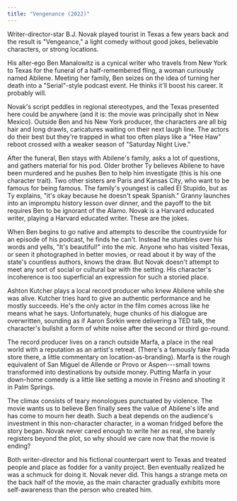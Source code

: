 ```yaml
---
title: "Vengenance (2022)"
---
```

Writer-director-star B.J. Novak played tourist in Texas a few years back and the result is "Vengeance," a light comedy without good jokes, believable characters, or strong locations. 

His alter-ego Ben Manalowitz is a cynical writer who travels from New York to Texas for the funeral of a half-remembered fling, a woman curiously named Abilene. Meeting her family, Ben seizes on the idea of turning her death into a "Serial"-style podcast event. He thinks it'll boost his career. It probably will.

Novak's script peddles in regional stereotypes, and the Texas presented here could be anywhere (and it is: the movie was principally shot in New Mexico). Outside Ben and his New York producer, the characters are all big hair and long drawls, caricatures waiting on their next laugh line. The actors do their best but they're trapped in what too often plays like a "Hee Haw" reboot crossed with a weaker season of "Saturday Night Live." 

After the funeral, Ben stays with Abilene's family, asks a lot of questions, and gathers material for his pod. Older brother Ty believes Abilene to have been murdered and he pushes Ben to help him investigate (this is his one character trait). Two other sisters are Paris and Kansas City, who want to be famous for being famous. The family's youngest is called El Stupido, but as Ty explains, "it's okay because he doesn't speak Spanish." Granny launches into an impromptu history lesson over dinner, and the payoff to the bit requires Ben to be ignorant of the Alamo. Novak is a Harvard educated writer, playing a Harvard educated writer. These are the jokes.

When Ben begins to go native and attempts to describe the countryside for an episode of his podcast, he finds he can't. Instead he stumbles over his words and yells, "It's beautiful!" into the mic. Anyone who has visited Texas, or seen it photographed in better movies, or read about it by way of the state's countless authors, knows the draw. But Novak doesn't attempt to meet any sort of social or cultural bar with the setting. His character's incoherence is too superficial an expression for such a storied place.

Ashton Kutcher plays a local record producer who knew Abilene while she was alive. Kutcher tries hard to give an authentic performance and he mostly succeeds. He's the only actor in the film comes across like he means what he says. Unfortunately, huge chunks of his dialogue are overwritten, sounding as if Aaron Sorkin were delivering a TED talk, the character's bullshit a form of white noise after the second or third go-round.

The record producer lives on a ranch outside Marfa, a place in the real world with a reputation as an artist's retreat. (There's a famously fake Prada store there, a little commentary on location-as-branding). Marfa is the rough equivalent of San Miguel de Allende or Provo or Aspen---small towns transformed into destinations by outside money. Putting Marfa in your down-home comedy is a little like setting a movie in Fresno and shooting it in Palm Springs.

The climax consists of teary monologues punctuated by violence. The movie wants us to believe Ben finally sees the value of Abilene's life and has come to mourn her death. Such a beat depends on the audience's investment in this non-character character, in a woman fridged before the story began. Novak never cared enough to write her as real, she barely registers beyond the plot, so why should we care now that the movie is ending?

Both writer-director and his fictional counterpart went to Texas and treated people and place as fodder for a vanity project. Ben eventually realized he was a schmuck for doing it. Novak never did. This hangs a strange meta on the back half of the movie, as the main character gradually exhibits more self-awareness than the person who created him.